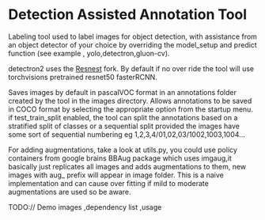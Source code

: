 ﻿# Detection Assisted Annotation Tool

Labeling tool used to label images for object detection, with assistance from an object detector of your choice by overriding the model_setup and predict function (see example , yolo,detectron,gluon-cv).

detectron2 uses the [Resnest](https://github.com/zhanghang1989/detectron2-ResNeSt) fork. By default if no over ride the tool will use torchvisions pretrained resnet50 fasterRCNN.

Saves images by default in pascalVOC format in an annotations folder created by the tool in the images directory. Allows annotations to be saved in COCO format by selecting the appropriate option from the startup menu. if test_train_split enabled, the tool can split the annotations based on a stratified split of classes or a sequential split provided the images have some sort of sequential numbering eg 1,2,3,4/01,02,03/1002,1003,1004...

For adding augmentations, take a look at utils.py, you could use policy containers from google brains BBAug package which uses imgaug,it basically just replicates all images and adds augmentations to them, new images with aug_ prefix will appear in image folder. This is a naive implementation and can cause over fitting if mild to moderate augmentations are used so be aware.

TODO:// Demo images ,dependency list ,usage

 


 
